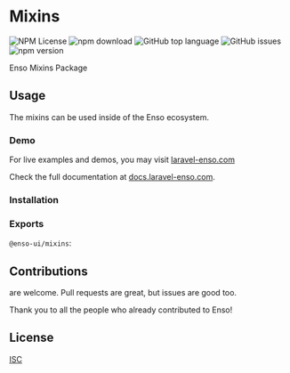 # Mixins

![NPM License](https://img.shields.io/npm/l/@enso-ui/mixins.svg)
![npm download](https://img.shields.io/npm/dm/@enso-ui/mixins.svg)
![GitHub top language](https://img.shields.io/github/languages/top/enso-ui/mixins.svg)
![GitHub issues](https://img.shields.io/github/issues/enso-ui/mixins.svg)
![npm version](https://img.shields.io/npm/v/@enso-ui/mixins.svg)

Enso Mixins Package

## Usage

The mixins can be used inside of the Enso ecosystem.

### Demo

For live examples and demos, you may visit [laravel-enso.com](https://www.laravel-enso.com)

Check the full documentation at  [docs.laravel-enso.com](https://docs.laravel-enso.com).

### Installation


### Exports

`@enso-ui/mixins`:


## Contributions

are welcome. Pull requests are great, but issues are good too.

Thank you to all the people who already contributed to Enso!

## License

[ISC](https://opensource.org/licenses/ISC)
